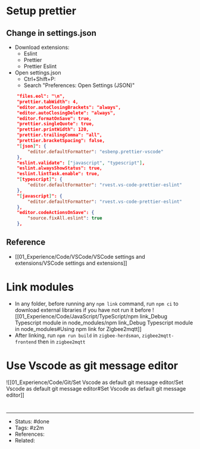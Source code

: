 # Setup prettier

## Change in settings.json
- Download extensions:
	- Eslint
	- Prettier
	- Prettier Eslint
- Open settings.json
	- Ctrl+Shift+P:
	- Search "Preferences: Open Settings (JSON)"

```json
    "files.eol": "\n",
    "prettier.tabWidth": 4,
    "editor.autoClosingBrackets": "always",
    "editor.autoClosingDelete": "always",
    "editor.formatOnSave": true,
    "prettier.singleQuote": true,
    "prettier.printWidth": 120,
    "prettier.trailingComma": "all",
    "prettier.bracketSpacing": false,
    "[json]": {
        "editor.defaultFormatter": "esbenp.prettier-vscode"
    },
    "eslint.validate": ["javascript", "typescript"],
    "eslint.alwaysShowStatus": true,
    "eslint.lintTask.enable": true,
    "[typescript]": {
        "editor.defaultFormatter": "rvest.vs-code-prettier-eslint"
    },
    "[javascript]": {
        "editor.defaultFormatter": "rvest.vs-code-prettier-eslint"
    },
    "editor.codeActionsOnSave": {
        "source.fixAll.eslint": true
    },
```

## Reference
- [[01_Experience/Code/VSCode/VSCode settings and extensions/VSCode settings and extensions]]

# Link modules
- In any folder, before running any `npm link` command, run `npm ci` to download external libraries if you have not run it before
![[01_Experience/Code/JavaScript/TypeScript/npm link_Debug Typescript module in node_modules/npm link_Debug Typescript module in node_modules#Using npm link for Zigbee2mqtt]]
- After linking, run `npm run build` in `zigbee-herdsman`, `zigbee2mqtt-frontend` then in `zigbee2mqtt`


# Use Vscode as git message editor
![[01_Experience/Code/Git/Set Vscode as default git message editor/Set Vscode as default git message editor#Set Vscode as default git message editor]]

#
---
- Status: #done
- Tags: #z2m
- References:
- Related:
